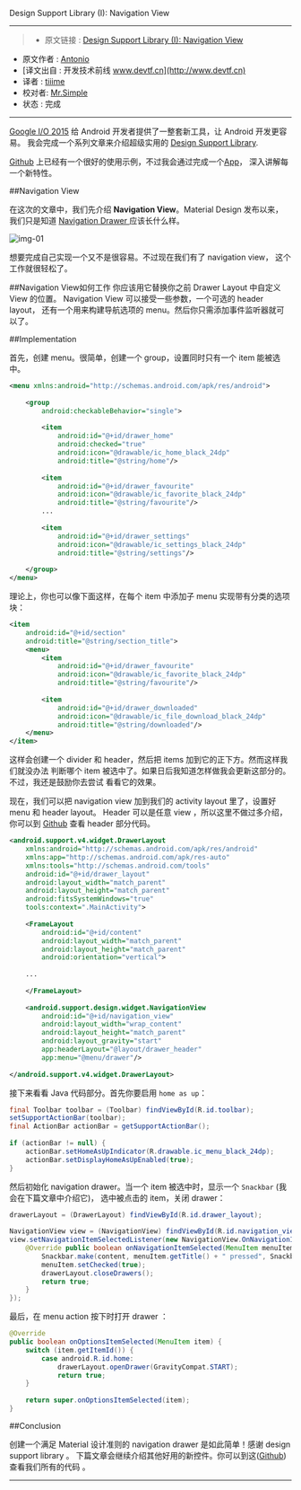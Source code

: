 
Design Support Library (I): Navigation View

---

> * 原文链接 : [Design Support Library (I): Navigation View][source]
* 原文作者 : [Antonio](http://robovm.com/author/mario/)
* [译文出自 :  开发技术前线 www.devtf.cn](http://www.devtf.cn)
* 译者 : [tiiime](https://github.com/tiiime) 
* 校对者:  [Mr.Simple](https://github.com/bboyfeiyu) 
* 状态 :  完成 


---

[Google I/O 2015][io2015] 给 Android 开发者提供了一整套新工具，让 Android 开发更容易。
我会完成一个系列文章来介绍超级实用的 [Design Support Library][design-support-library].

[Github][example] 上已经有一个很好的使用示例，不过我会通过完成一个[App][MaterializeYourApp]，
深入讲解每一个新特性。

##Navigation View

在这次的文章中，我们先介绍 **Navigation View**。Material Design 发布以来，
我们只是知道 [Navigation Drawer ][navigation-drawer] 应该长什么样。

![img-01]

想要完成自己实现一个又不是很容易。不过现在我们有了 navigation view，
这个工作就很轻松了。

##Navigation View如何工作
你应该用它替换你之前 Drawer Layout 中自定义 View 的位置。
Navigation View 可以接受一些参数，一个可选的 header layout，
还有一个用来构建导航选项的 menu。然后你只需添加事件监听器就可以了。

##Implementation

首先，创建 menu。很简单，创建一个 group，设置同时只有一个 item 能被选中。

```xml
<menu xmlns:android="http://schemas.android.com/apk/res/android">
 
    <group
        android:checkableBehavior="single">
 
        <item
            android:id="@+id/drawer_home"
            android:checked="true"
            android:icon="@drawable/ic_home_black_24dp"
            android:title="@string/home"/>
 
        <item
            android:id="@+id/drawer_favourite"
            android:icon="@drawable/ic_favorite_black_24dp"
            android:title="@string/favourite"/>
        ...
 
        <item
            android:id="@+id/drawer_settings"
            android:icon="@drawable/ic_settings_black_24dp"
            android:title="@string/settings"/>
 
    </group>
</menu>
```

理论上，你也可以像下面这样，在每个 item 中添加子 menu 实现带有分类的选项块：

```xml
<item
    android:id="@+id/section"
    android:title="@string/section_title">
    <menu>
        <item
            android:id="@+id/drawer_favourite"
            android:icon="@drawable/ic_favorite_black_24dp"
            android:title="@string/favourite"/>
 
        <item
            android:id="@+id/drawer_downloaded"
            android:icon="@drawable/ic_file_download_black_24dp"
            android:title="@string/downloaded"/>
    </menu>
</item>
```

这样会创建一个 divider 和 header，然后把 items 加到它的正下方。然而这样我们就没办法
判断哪个 item 被选中了。如果日后我知道怎样做我会更新这部分的。不过，我还是鼓励你去尝试
看看它的效果。

现在，我们可以把 navigation view 加到我们的 activity layout 里了，设置好 menu 和  header layout。
Header 可以是任意 view ，所以这里不做过多介绍，你可以到 [Github][header-axample] 查看 header 部分代码。

```xml
<android.support.v4.widget.DrawerLayout
    xmlns:android="http://schemas.android.com/apk/res/android"
    xmlns:app="http://schemas.android.com/apk/res-auto"
    xmlns:tools="http://schemas.android.com/tools"
    android:id="@+id/drawer_layout"
    android:layout_width="match_parent"
    android:layout_height="match_parent"
    android:fitsSystemWindows="true"
    tools:context=".MainActivity">
 
    <FrameLayout
        android:id="@+id/content"
        android:layout_width="match_parent"
        android:layout_height="match_parent"
        android:orientation="vertical">
 
    ...
 
    </FrameLayout>
 
    <android.support.design.widget.NavigationView
        android:id="@+id/navigation_view"
        android:layout_width="wrap_content"
        android:layout_height="match_parent"
        android:layout_gravity="start"
        app:headerLayout="@layout/drawer_header"
        app:menu="@menu/drawer"/>
 
</android.support.v4.widget.DrawerLayout>
```

接下来看看 Java 代码部分。首先你要启用  `home as up`：

```java
final Toolbar toolbar = (Toolbar) findViewById(R.id.toolbar);
setSupportActionBar(toolbar);
final ActionBar actionBar = getSupportActionBar();
 
if (actionBar != null) {
    actionBar.setHomeAsUpIndicator(R.drawable.ic_menu_black_24dp);
    actionBar.setDisplayHomeAsUpEnabled(true);
}
```
然后初始化 navigation drawer。当一个 item 被选中时，显示一个 `Snackbar` (我会在下篇文章中介绍它)，
选中被点击的 item，关闭 drawer：

```java
drawerLayout = (DrawerLayout) findViewById(R.id.drawer_layout);
 
NavigationView view = (NavigationView) findViewById(R.id.navigation_view);
view.setNavigationItemSelectedListener(new NavigationView.OnNavigationItemSelectedListener() {
    @Override public boolean onNavigationItemSelected(MenuItem menuItem) {
        Snackbar.make(content, menuItem.getTitle() + " pressed", Snackbar.LENGTH_LONG).show();
        menuItem.setChecked(true);
        drawerLayout.closeDrawers();
        return true;
    }
});
```

最后，在 menu action 按下时打开 drawer ：

```java
@Override
public boolean onOptionsItemSelected(MenuItem item) {
    switch (item.getItemId()) {
        case android.R.id.home:
            drawerLayout.openDrawer(GravityCompat.START);
            return true;
    }
 
    return super.onOptionsItemSelected(item);
}
```

##Conclusion

创建一个满足 Material 设计准则的 navigation drawer 是如此简单！感谢 design support library 。
下篇文章会继续介绍其他好用的新控件。你可以到这([Github][MaterializeYourApp])查看我们所有的代码
。


---

[source]:http://antonioleiva.com/navigation-view/
[author]:http://antonioleiva.com/category/blog/
[io2015]:https://events.google.com/io2015/
[design-support-library]:http://android-developers.blogspot.com.es/2015/05/android-design-support-library.html
[example]:https://github.com/chrisbanes/cheesesquare/
[MaterializeYourApp]:https://github.com/antoniolg/MaterializeYourApp
[navigation-drawer]:http://www.google.com/design/spec/patterns/navigation-drawer.html
[img-01]:http://antonioleiva.com/wp-content/uploads/2015/05/navigation_drawer1-e1433071058464.png
[header-axample]:https://github.com/antoniolg/MaterializeYourApp/blob/master/app/src/main/res/layout/drawer_header.xml